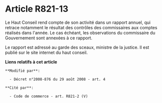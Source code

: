 # Article R821-13

Le Haut Conseil rend compte de son activité dans un rapport annuel, qui retrace notamment le résultat des contrôles des
commissaires aux comptes réalisés dans l'année. Le cas échéant, les observations du commissaire du Gouvernement sont annexées
à ce rapport.

Le rapport est adressé au garde des sceaux, ministre de la justice. Il est publié sur le site internet du haut conseil.

**Liens relatifs à cet article**

	**Modifié par**:

	  - Décret n°2008-876 du 29 août 2008 - art. 4

	**Cité par**:

	  - Code de commerce - art. R821-2 (V)
